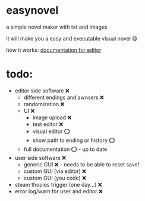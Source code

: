 # easynovel
 a simple novel maker with txt and images
 
 it will make you a easy and executable visual novel :smile:

 how it works:
 [documentation for editor](/doc/editor.md)

 # todo:
- editor side software :x:
    - different endings and awnsers :x:
    - randomization :x:
    - UI :x:
        - image upload :x:
        - text editor :x:
        - visual editor :o:
        - show path to ending or history :o:
    - full documentation :o: - up to date
- user side software :x:
    - generic GUI :x: - needs to be able to reset save!
    - custom GUI (via editor) :x:
    - custom GUI (you code) :x:
- steam thopies trigger (one day...) :x:
- error log/warn for user and editor :x:

